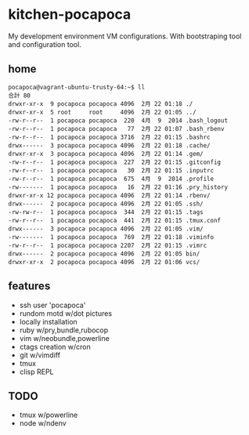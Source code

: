 # kitchen-pocapoca
My development environment VM configurations. With bootstraping tool and configuration tool.

## home

    pocapoca@vagrant-ubuntu-trusty-64:~$ ll
    合計 80
    drwxr-xr-x  9 pocapoca pocapoca 4096  2月 22 01:18 ./
    drwxr-xr-x  5 root     root     4096  2月 22 01:05 ../
    -rw-r--r--  1 pocapoca pocapoca  220  4月  9  2014 .bash_logout
    -rw-r--r--  1 pocapoca pocapoca   77  2月 22 01:07 .bash_rbenv
    -rw-r--r--  1 pocapoca pocapoca 3716  2月 22 01:15 .bashrc
    drwx------  3 pocapoca pocapoca 4096  2月 22 01:18 .cache/
    drwxr-xr-x  3 pocapoca pocapoca 4096  2月 22 01:14 .gem/
    -rw-r--r--  1 pocapoca pocapoca  227  2月 22 01:15 .gitconfig
    -rw-r--r--  1 pocapoca pocapoca   30  2月 22 01:15 .inputrc
    -rw-r--r--  1 pocapoca pocapoca  675  4月  9  2014 .profile
    -rw-------  1 pocapoca pocapoca   16  2月 22 01:16 .pry_history
    drwxr-xr-x 12 pocapoca pocapoca 4096  2月 22 01:14 .rbenv/
    drwx------  2 pocapoca pocapoca 4096  2月 22 01:05 .ssh/
    -rw-rw-r--  1 pocapoca pocapoca  344  2月 22 01:15 .tags
    -rw-r--r--  1 pocapoca pocapoca  441  2月 22 01:15 .tmux.conf
    drwx------  3 pocapoca pocapoca 4096  2月 22 01:05 .vim/
    -rw-------  1 pocapoca pocapoca  769  2月 22 01:18 .viminfo
    -rw-r--r--  1 pocapoca pocapoca 2207  2月 22 01:15 .vimrc
    drwx------  2 pocapoca pocapoca 4096  2月 22 01:05 bin/
    drwxr-xr-x  2 pocapoca pocapoca 4096  2月 22 01:06 vcs/

## features
* ssh user 'pocapoca'
* rundom motd w/dot pictures
* locally installation
* ruby w/pry,bundle,rubocop
* vim w/neobundle,powerline
* ctags creation w/cron
* git w/vimdiff
* tmux
* clisp REPL

## TODO
* tmux w/powerline
* node w/ndenv
